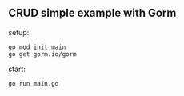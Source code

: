 ## CRUD simple example with Gorm

setup:

```
go mod init main
go get gorm.io/gorm
```

start:

```
go run main.go
```
